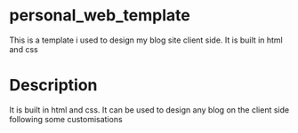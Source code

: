 # personal_web_template
This is a template i used to design my blog site client side. It is built in html and css

# Description
It is built in html and css. It can be used to design any blog on the client side following some customisations
